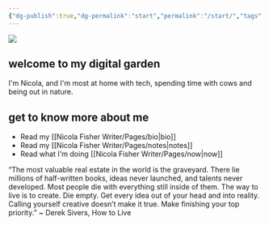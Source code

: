 ```yaml
---
{"dg-publish":true,"dg-permalink":"start","permalink":"/start/","tags":["gardenEntry"],"created":"","updated":""}
---
```



![](https://source.unsplash.com/KjnR2yEgit0/1900x1200)

## welcome to my digital garden

I'm Nicola, and I'm most at home with tech, spending time with cows and being out in nature. 

## get to know more about me

- Read my [[Nicola Fisher Writer/Pages/bio\|bio]]
- Read my [[Nicola Fisher Writer/Pages/notes\|notes]]
- Read what I'm doing [[Nicola Fisher Writer/Pages/now\|now]]

“The most valuable real estate in the world is the graveyard. There lie millions of half-written books, ideas never launched, and talents never developed. Most people die with everything still inside of them. The way to live is to create. Die empty. Get every idea out of your head and into reality. Calling yourself creative doesn’t make it true. Make finishing your top priority.” ~ Derek Sivers, How to Live 